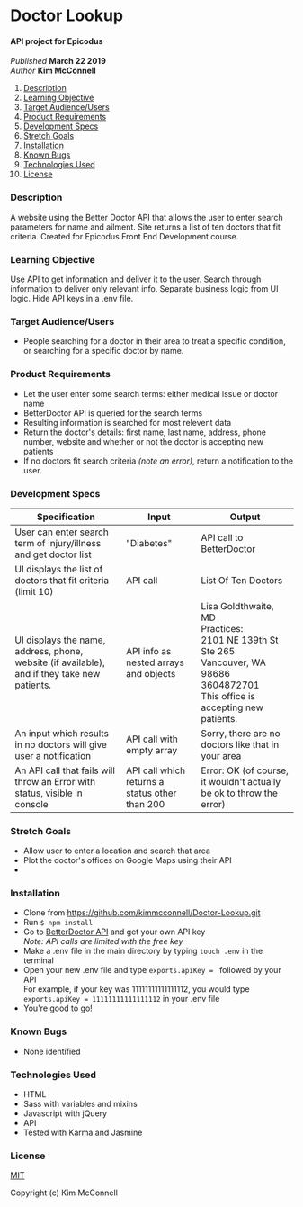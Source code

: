 # Doctor Lookup

#### API project for Epicodus

_Published_ **March 22 2019**<br>
_Author_ **Kim McConnell**

1. [Description](#description)
1. [Learning Objective](#learning-objective)
1. [Target Audience/Users](#target-audience/users)
1. [Product Requirements](#product-requirements)
1. [Development Specs](#development-specs)
1. [Stretch Goals](#stretch-goals)
1. [Installation](#installation)
1. [Known Bugs](#known-bugs)
1. [Technologies Used](#technologies-used)
1. [License](#license)

### Description
A website using the Better Doctor API that allows the user to enter search parameters for name and ailment. Site returns a list of ten doctors that fit criteria. Created for Epicodus Front End Development course.

### Learning Objective
Use API to get information and deliver it to the user. Search through information to deliver only relevant info. Separate business logic from UI logic. Hide API keys in a .env file.

### Target Audience/Users
* People searching for a doctor in their area to treat a specific condition, or searching for a specific doctor by name.

### Product Requirements
* Let the user enter some search terms: either medical issue or doctor name
* BetterDoctor API is queried for the search terms
* Resulting information is searched for most relevent data
* Return the doctor's details: first name, last name, address, phone number, website and whether or not the doctor is accepting new patients
* If no doctors fit search criteria _(note an error)_, return a notification to the user.

### Development Specs

Specification | Input | Output
------------- | ----- | ------
User can enter search term of injury/illness and get doctor list  | "Diabetes" | API call to BetterDoctor
UI displays the list of doctors that fit criteria (limit 10)  | API call | List Of Ten Doctors
UI displays the name, address, phone, website (if available), and if they take new patients. | API info as nested arrays and objects | Lisa Goldthwaite, MD<br>Practices:<br>2101 NE 139th St<br>Ste 265<br>Vancouver, WA 98686<br>3604872701<br>This office is accepting new patients.
An input which results in no doctors will give user a notification | API call with empty array | Sorry, there are no doctors like that in your area
An API call that fails will throw an Error with status, visible in console | API call which returns a status other than 200 | Error: OK (of course, it wouldn't actually be ok to throw the error)





### Stretch Goals
* Allow user to enter a location and search that area
* Plot the doctor's offices on Google Maps using their API
*

### Installation
* Clone from https://github.com/kimmcconnell/Doctor-Lookup.git
* Run `$ npm install`
* Go to <a href="https://developer.betterdoctor.com/">BetterDoctor API</a> and get your own API key <br>_Note: API calls are limited with the free key_
* Make a .env file in the main directory by typing `touch .env` in the terminal
* Open your new .env file and type `exports.apiKey = ` followed by your API<br>For example, if your key was 11111111111111112, you would type `exports.apiKey = 11111111111111112` in your .env file
* You're good to go!


### Known Bugs
* None identified

### Technologies Used
* HTML
* Sass with variables and mixins
* Javascript with jQuery
* API
* Tested with Karma and Jasmine

### License
[MIT](./LICENSE.txt)

Copyright (c) Kim McConnell
